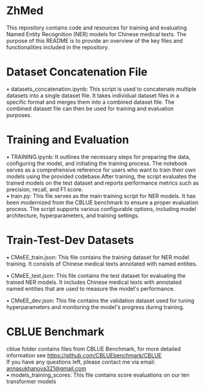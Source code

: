 # ZhMed

This repository contains code and resources for training and evaluating Named Entity Recognition (NER) models for Chinese medical texts. The purpose of this README is to provide an overview of the key files and functionalities included in the repository.  

# Dataset Concatenation File
 • datasets_concatenation.ipynb: This script is used to concatenate multiple datasets into a single dataset file. It takes individual dataset files in a specific format and merges them into a combined dataset file. The combined dataset file can then be used for training and evaluation purposes.  
# Training and Evaluation
 • TRAINING.ipynb: It outlines the necessary steps for preparing the data, configuring the model, and initiating the training process. The notebook serves as a comprehensive reference for users who want to train their own models using the provided codebase.After training, the script evaluates the trained models on the test dataset and reports performance metrics such as precision, recall, and F1 score.  
  • train.py: This file serves as the main training script for NER models. It has been modernized from the CBLUE benchmark to ensure a proper evaluation process. The script supports various configurable options, including model architecture, hyperparameters, and training settings.   

# Train-Test-Dev Datasets
 • CMeEE_train.json: This file contains the training dataset for NER model training. It consists of Chinese medical texts annotated with named entities.  
 
 • CMeEE_test.json: This file contains the test dataset for evaluating the trained NER models. It includes Chinese medical texts with annotated named entities that are used to measure the model's performance.  
 
 • CMeEE_dev.json: This file contains the validation dataset used for tuning hyperparameters and monitoring the model's progress during training.  
# CBLUE Benchmark  
cblue folder contains files from CBLUE Benchmark, for more detailed information see https://github.com/CBLUEbenchmark/CBLUE  
If you have any questions left, please contact me via email: annasukhanova321@gmail.com  
• models_training_scores: This file contains score evaluations on our ten transformer models
